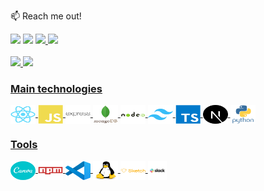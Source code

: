 

:mailbox: Reach me out!
<br>
  <div  align="start"> 
      <a href="https://www.instagram.com/hariyebk/" target="_blank"><img src="https://img.shields.io/badge/Instagram-E4405F?style=for-the-badge&logo=instagram&logoColor=white" target="_blank"></a>   
      <a href = "harunbekri6@gmail.com"><img src="https://img.shields.io/badge/-Gmail-%23333?style=for-the-badge&logo=gmail&logoColor=white" target="_blank"></a>
      <a href="https://twitter.com/Hariyebk" target="_blank"><img src="https://img.shields.io/badge/Twitter-1DA1F2?style=for-the-badge&logo=twitter&logoColor=white"</a>
      <a href="linkedin.com/in/hari-bk-813bb61a8" target="_blank"><img src="https://img.shields.io/badge/LinkedIn-0077B5?style=for-the-badge&logo=linkedin&logoColor=white" target="_blank"></a> 
</div>
 <br>

 <div>
  <a href="https://github.com/hariyebk">
  <img height="180em" src="https://github-readme-streak-stats.herokuapp.com/?user=hariyebk&theme=cobalt&hide_border=true"/>
  <img height="180em" src="https://github-readme-streak-stats.herokuapp.com/?user=hariyebk&theme=cobalt&hide_border=true"/>
</div>

<!-- TODO: Make technologies links take you to repositories -->
 <h3> Main technologies</h3>
 <div style="display: inline_block">
   
  <img align="center" alt="React" height="30" width="40" src="https://raw.githubusercontent.com/devicons/devicon/master/icons/react/react-original.svg"/>
  <img align="center" alt="Javascript" height="30" width="40" src="https://raw.githubusercontent.com/devicons/devicon/master/icons/javascript/javascript-plain.svg"/>
  <img align="center" alt="express" height="30" width="40" src="https://github.com/devicons/devicon/blob/master/icons/express/express-original-wordmark.svg"/>
  <img align="center" alt="Mongodb" height="30" width="40" src="https://github.com/devicons/devicon/blob/master/icons/mongodb/mongodb-original-wordmark.svg"/>
  <img align="center" alt="Nodejs" height="30" width="40" src="https://github.com/devicons/devicon/blob/master/icons/nodejs/nodejs-original-wordmark.svg"/>
  <img align="center" alt="Tailwindcss" height="30" width="40" src="https://github.com/devicons/devicon/blob/master/icons/tailwindcss/tailwindcss-plain.svg"/>
  <img align="center" alt="Typescript" height="30" width="40" src="https://github.com/devicons/devicon/blob/master/icons/typescript/typescript-plain.svg"/>
  <img align="center" alt="Nextjs" height="30" width="40" src="https://github.com/devicons/devicon/blob/master/icons/nextjs/nextjs-original.svg"/>
  <img align="center" alt="Python" height="30" width="40" src="https://github.com/devicons/devicon/blob/master/icons/python/python-original-wordmark.svg"/>
   
</div>
 
 <h3>Tools</h3>
 <div style="display: inline_block">
  <img align="center" alt="Canva" height="30" width="40" src="https://github.com/devicons/devicon/blob/master/icons/canva/canva-original.svg"/>
  <img align="center" alt="npm" height="30" width="40" src="https://github.com/devicons/devicon/blob/master/icons/npm/npm-original-wordmark.svg"/>
  <img align="center" alt="vscode" height="30" width="40" src="https://github.com/devicons/devicon/blob/master/icons/vscode/vscode-original.svg"/>
  <img align="center" alt="Linux" height="30" width="40" src="https://github.com/devicons/devicon/blob/master/icons/linux/linux-original.svg"/>
  <img align="center" alt="Sketch" height="30" width="40" src="https://github.com/devicons/devicon/blob/master/icons/sketch/sketch-line-wordmark.svg"/>
  <img align="center" alt="slack" height="30" width="30" src="https://github.com/devicons/devicon/blob/master/icons/slack/slack-original-wordmark.svg"/>
</div>
